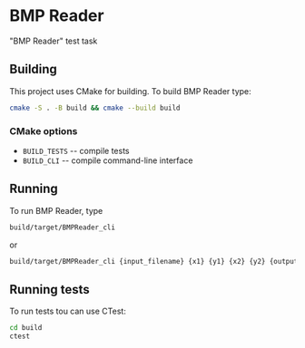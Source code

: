 # BMP Reader

"BMP Reader" test task

## Building

This project uses CMake for building.
To build BMP Reader type:
```bash
cmake -S . -B build && cmake --build build
```

### CMake options

- `BUILD_TESTS` -- compile tests
- `BUILD_CLI` -- compile command-line interface

## Running

To run BMP Reader, type
```bash
build/target/BMPReader_cli
```
or
```bash
build/target/BMPReader_cli {input_filename} {x1} {y1} {x2} {y2} {output_filename}
```

## Running tests

To run tests tou can use CTest:
```bash
cd build
ctest
```
